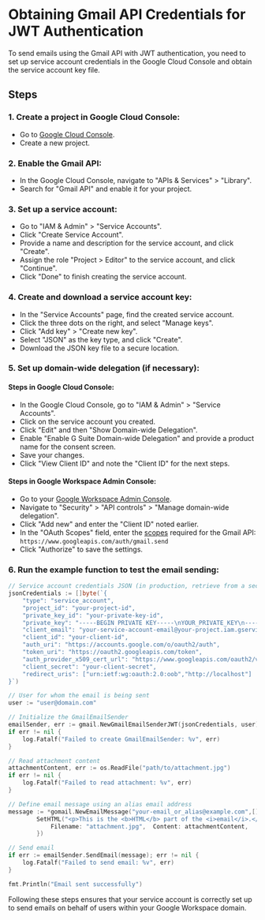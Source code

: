 # Obtaining Gmail API Credentials for JWT Authentication

To send emails using the Gmail API with JWT authentication, you need to set up service account credentials in the Google Cloud Console and obtain the service account key file.

## Steps

### 1. Create a project in Google Cloud Console:

- Go to [Google Cloud Console](https://console.cloud.google.com/).
- Create a new project.

### 2. Enable the Gmail API:

- In the Google Cloud Console, navigate to "APIs & Services" > "Library".
- Search for "Gmail API" and enable it for your project.

### 3. Set up a service account:

- Go to "IAM & Admin" > "Service Accounts".
- Click "Create Service Account".
- Provide a name and description for the service account, and click "Create".
- Assign the role "Project > Editor" to the service account, and click "Continue".
- Click "Done" to finish creating the service account.

### 4. Create and download a service account key:

- In the "Service Accounts" page, find the created service account.
- Click the three dots on the right, and select "Manage keys".
- Click "Add key" > "Create new key".
- Select "JSON" as the key type, and click "Create".
- Download the JSON key file to a secure location.

### 5. Set up domain-wide delegation (if necessary):

#### Steps in Google Cloud Console:

- In the Google Cloud Console, go to "IAM & Admin" > "Service Accounts".
- Click on the service account you created.
- Click "Edit" and then "Show Domain-wide Delegation".
- Enable "Enable G Suite Domain-wide Delegation" and provide a product name for the consent screen.
- Save your changes.
- Click "View Client ID" and note the "Client ID" for the next steps.

#### Steps in Google Workspace Admin Console:

- Go to your [Google Workspace Admin Console](https://admin.google.com).
- Navigate to "Security" > "API controls" > "Manage domain-wide delegation".
- Click "Add new" and enter the "Client ID" noted earlier.
- In the "OAuth Scopes" field, enter the [scopes](https://developers.google.com/identity/protocols/oauth2/scopes) required for the Gmail API: `https://www.googleapis.com/auth/gmail.send`
- Click "Authorize" to save the settings.

### 6. Run the example function to test the email sending:

```go
// Service account credentials JSON (in production, retrieve from a secure file or secret manager)
jsonCredentials := []byte(`{
    "type": "service_account",
    "project_id": "your-project-id",
    "private_key_id": "your-private-key-id",
    "private_key": "-----BEGIN PRIVATE KEY-----\nYOUR_PRIVATE_KEY\n-----END PRIVATE KEY-----\n",
    "client_email": "your-service-account-email@your-project.iam.gserviceaccount.com",
    "client_id": "your-client-id",
    "auth_uri": "https://accounts.google.com/o/oauth2/auth",
    "token_uri": "https://oauth2.googleapis.com/token",
    "auth_provider_x509_cert_url": "https://www.googleapis.com/oauth2/v1/certs",
    "client_secret": "your-client-secret",
    "redirect_uris": ["urn:ietf:wg:oauth:2.0:oob","http://localhost"]
}`)

// User for whom the email is being sent
user := "user@domain.com"

// Initialize the GmailEmailSender
emailSender, err := gmail.NewGmailEmailSenderJWT(jsonCredentials, user)
if err != nil {
    log.Fatalf("Failed to create GmailEmailSender: %v", err)
}

// Read attachment content
attachmentContent, err := os.ReadFile("path/to/attachment.jpg")
if err != nil {
    log.Fatalf("Failed to read attachment: %v", err)
}

// Define email message using an alias email address
message := *gomail.NewEmailMessage("your-email_or_alias@example.com",[]string{"recipient@example.com"}, "Test Email with attachment", "This is the plain text part of the email.").
		SetHTML("<p>This is the <b>HTML</b> part of the <i>email</i>.</p>").AddAttachments(gomail.Attachment{
			Filename: "attachment.jpg",  Content: attachmentContent,
		})

// Send email
if err := emailSender.SendEmail(message); err != nil {
    log.Fatalf("Failed to send email: %v", err)
}

fmt.Println("Email sent successfully")

```

Following these steps ensures that your service account is correctly set up to send emails on behalf of users within your Google Workspace domain.
